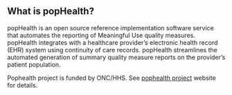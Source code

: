 ## What is popHealth? ##

popHealth is an open source reference implementation software service that automates the reporting of Meaningful Use quality measures. popHealth integrates with a healthcare provider’s electronic health record (EHR) system using continuity of care records. popHealth streamlines the automated generation of summary quality measure reports on the provider’s patient population.

Pophealth project is funded by ONC/HHS. See [pophealth project](http://projectpophealth.org/) website for details.